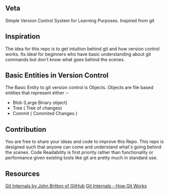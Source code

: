 ## Veta 
Simple Version Control System for Learning Purposes. 
Inspired from git

## Inspiration
The idea for this repo is to get intuition behind git and how version control works. Its ideal for beginners who have  basic understanding about git commands but don't know what goes behind the scenes. 



## Basic Entities in Version Control 
The Basic Entity to git version control is Objects. 
Objects are file based entities that represent either :- 
* Blob (Large Binary object)
* Tree ( Tree of changes) 
* Commit ( Commited Changes ) 



## Contribution 
You are free to share your ideas and code to improve this Repo. This repo is designed such that anyone can come and understand what's going behind the scenes. Code Readability is first priority rather than functionality or performance given existing tools like git are pretty much in standard use. 

## Resources 
[Git Internals by John Britton of GitHub](https://www.youtube.com/watch?v=lG90LZotrpo)
[Git Internals - How Git Works](https://www.youtube.com/watch?v=P6jD966jzlk)